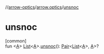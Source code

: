 //[arrow-optics](../../index.md)/[arrow.optics](index.md)/[unsnoc](unsnoc.md)

# unsnoc

[common]\
fun &lt;[A](unsnoc.md)&gt; [List](https://kotlinlang.org/api/latest/jvm/stdlib/kotlin.collections/-list/index.html)&lt;[A](unsnoc.md)&gt;.[unsnoc](unsnoc.md)(): [Pair](https://kotlinlang.org/api/latest/jvm/stdlib/kotlin/-pair/index.html)&lt;[List](https://kotlinlang.org/api/latest/jvm/stdlib/kotlin.collections/-list/index.html)&lt;[A](unsnoc.md)&gt;, [A](unsnoc.md)&gt;?
